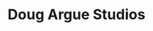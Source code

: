 ---
title: "Doug Argue Studios"
description: "Website design and development for a fine artist based in New York City."
date: ""
website: "http://dougargue.com/"
featured: false
gallery: 
- 
  url: "/assets/images/portfolio-dougargue-2.jpg"
  caption: null
- 
  url: "/assets/images/portfolio-dougargue-1.jpg"
  caption: null
tags: "development,art,responsive"
---